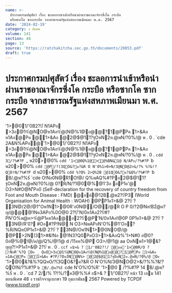 ```yaml
---
name: >-
  ประกาศกรมปศุสัตว์ เรื่อง ชะลอการนำเข้าหรือนำผ่านราชอาณาจักรซึ่งโค กระบือ
  หรือซากโค ซากกระบือ จากสาธารณรัฐแห่งสหภาพเมียนมา พ.ศ. 2567
date: '2024-02-19'
category: ง พิเศษ
volume: 141
section: 48
page: 13
source: 'https://ratchakitcha.soc.go.th/documents/20853.pdf'
draft: true
---
```


# ประกาศกรมปศุสัตว์ เรื่อง ชะลอการนำเข้าหรือนำผ่านราชอาณาจักรซึ่งโค กระบือ หรือซากโค ซากกระบือ จากสาธารณรัฐแห่งสหภาพเมียนมา พ.ศ. 2567

'1>@01/'0B2?!/์ N1APอ >3อ@1%ํ@NO@ห1Aอ%ํ@(N@%1@อ@@?1@PPค 1>&Aอ ห1Aอ@Pค @1>&Aอ @2@$@11?ฐOหN2ห.@พN/?0%/@ พ . 0 . `cde 2A&N%APอ@'1>@01/'0B2?!/์ N1APอ >3อ@1%ํ@NO@ห1Aอ%ํ@(N@%1@อ@@?1@PPค 1>&Aอ ห1Aอ@Pค @1>&Aอ @2@$@11?ฐOหN2ห.@พN/?0%/@ พ . 0 . `cdd 3/?%#?P `_ พ20>@0% `cdd '1>@0Q%1@>@%BN&1@ N/APอ/?%#?P `b พ20>@0% `cdd @P/?(3QO&?ค?&R O N'O%1>0>N/3@NO@2>&/?% %?&!?QO!N/?%#?P `d พ20>@0% `cdd %?Q% 2>Q%2B @1QO&?ค?&Q%/?%#?P `b B/.@พ?%$์ `cde O!Nอ0N@R1O!@/ Q%พAQ%#?Pอ2@$@11?ฐOหN2ห.@พN/?0%/@ 0?R/N/?1@0@%@1'3อ อP1ค'@ O3>N#O@N'ืPอ0 (Self-declaration for the recovery of country freedom from Foot and Mouth Disease : FMD) @อค์@12B.@พ2?!/์P3 (World Organisation for Animal Health : WOAH) @PP1ค1>&@ 2?!/์ ? 3N@/2@/@1"Oพ1N1>@0R'อ0N@/O@/@R O P 0/?2@Nห!B2ํ@ค?ญ/@@@1Nค3APอ%0O@0 2?!/์'N/0ห1Aอ2?!/์#?PN'O%พ@ห>%ํ@P1คห1Aอ@อ2?!/์@P'N/0ห1Aอ!@0P 0P1ค1>&@ 2?!/์ ? 3N@/R'0? #Oอ#?P!N@ N O3>NพAPอN'O%@1'Oอ?%R/NQหOP1ค1>&@ 2?!/์ ? 3N@/Oพ1N1>@0NO@/@ @P>2N(31>#&!Nอ @1N3?Q0PคO3>1>&AอQ%'1>N#0 อ@0?0อํ@%@!@/ค/@/Q%/@!1@ d /11คห%@P O3>/@!1@ aa OหNพ1>1@&?ญญ?!>P1ค1>&@ 2?!/์ พ . 0 . `ccf อ$>& ? 1/'0B2?!/์ @ออ'1>@0R/O ? !NอR'%?Q Oอ _ QหO>3อ@1%ํ@NO@ห1Aอ%ํ@(N@%1@อ@@?1@PPค 1>&Aอ ห1Aอ@Pค @1>&Aอ #?P/?Oห3Nํ@N%> @2@$@11?ฐOหN2ห.@พN/?0%/@ Oอ ` '1>@0&?&%?QQหO/?(3QO&?ค?&R O N'O%N/3@NO@2>&/?%%?&!?QO!N/?%#?P `b B/.@พ?%$์ `cde N'O%!O%R' '1>@0  /?%#?P 14 B/.@พ?%$์ พ . 0 . `cd 7 2//% 1?!%/?ค3@%%#์ อ$>& ? 1/'0B2?!/์ หน้า 13 เลม 141 ตอนพิเศษ 48 ง ราชกิจจานุเบกษา 19 กุมภาพันธ 2567 Powered by TCPDF (www.tcpdf.org)
